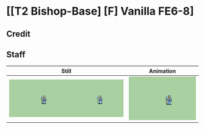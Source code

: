 # [\[T2 Bishop-Base\] \[F\] Vanilla FE6-8]

## Credit



## Staff

| Still | Animation |
| :---: | :-------: |
| ![Staff still](./Staff_000.png) | ![Staff animation](./Staff.gif) |
